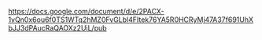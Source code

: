 https://docs.google.com/document/d/e/2PACX-1vQn0x6ou6f0TS1WTq2hMZ0FvGLbl4FItek76YA5R0HCRyMj47A37f691UhXbJJ3dPAucRaQAOXz2UiL/pub
